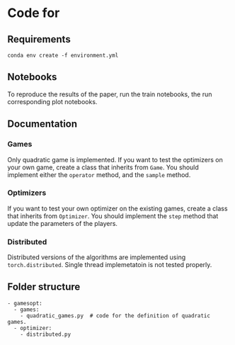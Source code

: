 # Code for 

## Requirements
```setup
conda env create -f environment.yml
```

## Notebooks
To reproduce the results of the paper, run the train notebooks, the run corresponding plot notebooks.

## Documentation
### Games
Only quadratic game is implemented. If you want to test the optimizers on your own game, create a class that inherits from `Game`. 
You should implement either the `operator` method, and the `sample` method.

### Optimizers
If you want to test your own optimizer on the existing games, create a class that inherits from `Optimizer`.
You should implement the `step` method that update the parameters of the players.

### Distributed
Distributed versions of the algorithms are implemented using `torch.distributed`. Single thread implemetatoin is not tested properly.

## Folder structure
```
- gamesopt:
  - games:
    - quadratic_games.py  # code for the definition of quadratic games.
  - optimizer:
    - distributed.py  
```
